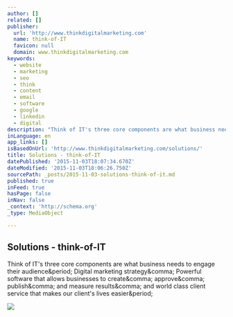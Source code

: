 ```yaml
---
author: []
related: []
publisher:
  url: 'http://www.thinkdigitalmarketing.com'
  name: think-of-IT
  favicon: null
  domain: www.thinkdigitalmarketing.com
keywords:
  - website
  - marketing
  - seo
  - think
  - content
  - email
  - software
  - google
  - linkedin
  - digital
description: "Think of IT's three core components are what business needs to engage their audience. Digital marketing strategy, Powerful software that allows businesses to create, approve, publish, and measure results, and world class client service that makes our client's lives easier."
inLanguage: en
app_links: []
isBasedOnUrl: 'http://www.thinkdigitalmarketing.com/solutions/'
title: Solutions - think-of-IT
datePublished: '2015-11-03T18:07:34.670Z'
dateModified: '2015-11-03T18:06:26.750Z'
sourcePath: _posts/2015-11-03-solutions-think-of-it.md
published: true
inFeed: true
hasPage: false
inNav: false
_context: 'http://schema.org'
_type: MediaObject

---
```

<article style=""><h1>Solutions - think-of-IT</h1><p>Think of IT's three core components are what business needs to engage their audience&amp;period; Digital marketing strategy&amp;comma; Powerful software that allows businesses to create&amp;comma; approve&amp;comma; publish&amp;comma; and measure results&amp;comma; and world class client service that makes our client's lives easier&amp;period;</p><img src="http://www.thinkdigitalmarketing.com/wp-content/uploads/2015/06/solutions-banner-v2.jpg" /></article>